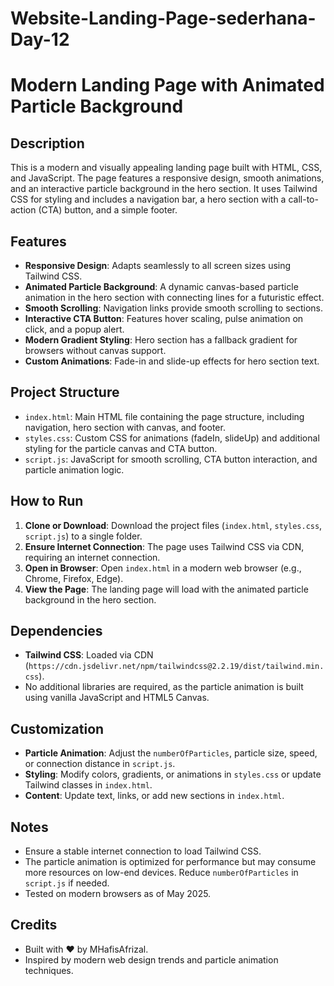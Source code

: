 # Website-Landing-Page-sederhana-Day-12
# Modern Landing Page with Animated Particle Background

## Description
This is a modern and visually appealing landing page built with HTML, CSS, and JavaScript. The page features a responsive design, smooth animations, and an interactive particle background in the hero section. It uses Tailwind CSS for styling and includes a navigation bar, a hero section with a call-to-action (CTA) button, and a simple footer.

## Features
- **Responsive Design**: Adapts seamlessly to all screen sizes using Tailwind CSS.
- **Animated Particle Background**: A dynamic canvas-based particle animation in the hero section with connecting lines for a futuristic effect.
- **Smooth Scrolling**: Navigation links provide smooth scrolling to sections.
- **Interactive CTA Button**: Features hover scaling, pulse animation on click, and a popup alert.
- **Modern Gradient Styling**: Hero section has a fallback gradient for browsers without canvas support.
- **Custom Animations**: Fade-in and slide-up effects for hero section text.

## Project Structure
- `index.html`: Main HTML file containing the page structure, including navigation, hero section with canvas, and footer.
- `styles.css`: Custom CSS for animations (fadeIn, slideUp) and additional styling for the particle canvas and CTA button.
- `script.js`: JavaScript for smooth scrolling, CTA button interaction, and particle animation logic.

## How to Run
1. **Clone or Download**: Download the project files (`index.html`, `styles.css`, `script.js`) to a single folder.
2. **Ensure Internet Connection**: The page uses Tailwind CSS via CDN, requiring an internet connection.
3. **Open in Browser**: Open `index.html` in a modern web browser (e.g., Chrome, Firefox, Edge).
4. **View the Page**: The landing page will load with the animated particle background in the hero section.

## Dependencies
- **Tailwind CSS**: Loaded via CDN (`https://cdn.jsdelivr.net/npm/tailwindcss@2.2.19/dist/tailwind.min.css`).
- No additional libraries are required, as the particle animation is built using vanilla JavaScript and HTML5 Canvas.

## Customization
- **Particle Animation**: Adjust the `numberOfParticles`, particle size, speed, or connection distance in `script.js`.
- **Styling**: Modify colors, gradients, or animations in `styles.css` or update Tailwind classes in `index.html`.
- **Content**: Update text, links, or add new sections in `index.html`.

## Notes
- Ensure a stable internet connection to load Tailwind CSS.
- The particle animation is optimized for performance but may consume more resources on low-end devices. Reduce `numberOfParticles` in `script.js` if needed.
- Tested on modern browsers as of May 2025.

## Credits
- Built with ❤️ by MHafisAfrizal.
- Inspired by modern web design trends and particle animation techniques.
